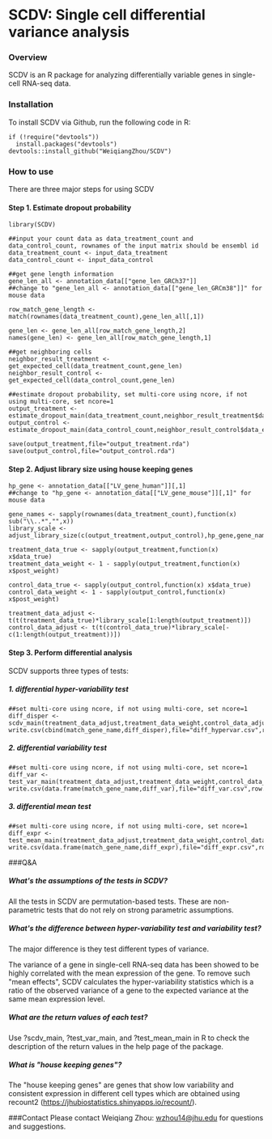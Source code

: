 # SCDV: Single cell differential variance analysis

### Overview
SCDV is an R package for analyzing differentially variable genes in single-cell RNA-seq data.

### Installation
To install SCDV via Github, run the following code in R: 
```
if (!require("devtools"))
  install.packages("devtools")
devtools::install_github("WeiqiangZhou/SCDV")
```

### How to use
There are three major steps for using SCDV

#### Step 1. Estimate dropout probability
```
library(SCDV)

##input your count data as data_treatment_count and data_control_count, rownames of the input matrix should be ensembl id
data_treatment_count <- input_data_treatment
data_control_count <- input_data_control

##get gene length information
gene_len_all <- annotation_data[["gene_len_GRCh37"]] 
##change to "gene_len_all <- annotation_data[["gene_len_GRCm38"]]" for mouse data

row_match_gene_length <- match(rownames(data_treatment_count),gene_len_all[,1])

gene_len <- gene_len_all[row_match_gene_length,2]
names(gene_len) <- gene_len_all[row_match_gene_length,1]

##get neighboring cells
neighbor_result_treatment <- get_expected_cell(data_treatment_count,gene_len)
neighbor_result_control <- get_expected_cell(data_control_count,gene_len)

##estimate dropout probability, set multi-core using ncore, if not using multi-core, set ncore=1
output_treatment <- estimate_dropout_main(data_treatment_count,neighbor_result_treatment$data_expect,gene_len,ncore=6)
output_control <- estimate_dropout_main(data_control_count,neighbor_result_control$data_expect,gene_len,ncore=6)

save(output_treatment,file="output_treatment.rda")
save(output_control,file="output_control.rda")
```

#### Step 2. Adjust library size using house keeping genes

```
hp_gene <- annotation_data[["LV_gene_human"]][,1]
##change to "hp_gene <- annotation_data[["LV_gene_mouse"]][,1]" for mouse data

gene_names <- sapply(rownames(data_treatment_count),function(x) sub("\\..*","",x))
library_scale <- adjust_library_size(c(output_treatment,output_control),hp_gene,gene_names)

treatment_data_true <- sapply(output_treatment,function(x) x$data_true)
treatment_data_weight <- 1 - sapply(output_treatment,function(x) x$post_weight)

control_data_true <- sapply(output_control,function(x) x$data_true)
control_data_weight <- 1 - sapply(output_control,function(x) x$post_weight)

treatment_data_adjust <- t(t(treatment_data_true)*library_scale[1:length(output_treatment)])
control_data_adjust <- t(t(control_data_true)*library_scale[-c(1:length(output_treatment))])
```

#### Step 3. Perform differential analysis
SCDV supports three types of tests: 

##### 1. differential hyper-variability test
```
##set multi-core using ncore, if not using multi-core, set ncore=1
diff_disper <- scdv_main(treatment_data_adjust,treatment_data_weight,control_data_adjust,control_data_weight,num_permute=10000,span_param=0.5,ncore=6)
write.csv(cbind(match_gene_name,diff_disper),file="diff_hypervar.csv",row.names=FALSE)
```

##### 2. differential variability test
```
##set multi-core using ncore, if not using multi-core, set ncore=1
diff_var <- test_var_main(treatment_data_adjust,treatment_data_weight,control_data_adjust,control_data_weight,num_permute=10000,ncore=6)
write.csv(data.frame(match_gene_name,diff_var),file="diff_var.csv",row.names=FALSE)
```

##### 3. differential mean test
```
##set multi-core using ncore, if not using multi-core, set ncore=1
diff_expr <- test_mean_main(treatment_data_adjust,treatment_data_weight,control_data_adjust,control_data_weight,num_permute=10000,ncore=6)
write.csv(data.frame(match_gene_name,diff_expr),file="diff_expr.csv",row.names=FALSE)
```

###Q&A
##### What's the assumptions of the tests in SCDV?
All the tests in SCDV are permutation-based tests. These are non-parametric tests that do not rely on strong parametric assumptions.

##### What's the difference between hyper-variability test and variability test?
The major difference is they test different types of variance.

The variance of a gene in single-cell RNA-seq data has been showed to be highly correlated with the mean expression of the gene. To remove such "mean effects", SCDV calculates the hyper-variability statistics which is a ratio of the observed variance of a gene to the expected variance at the same mean expression level.

##### What are the return values of each test?
Use ?scdv_main, ?test_var_main, and ?test_mean_main in R to check the description of the return values in the help page of the package.

##### What is "house keeping genes"?
The "house keeping genes" are genes that show low variability and consistent expression in different cell types which are obtained using recount2 (https://jhubiostatistics.shinyapps.io/recount/).

###Contact
Please contact Weiqiang Zhou: wzhou14@jhu.edu for questions and suggestions.
